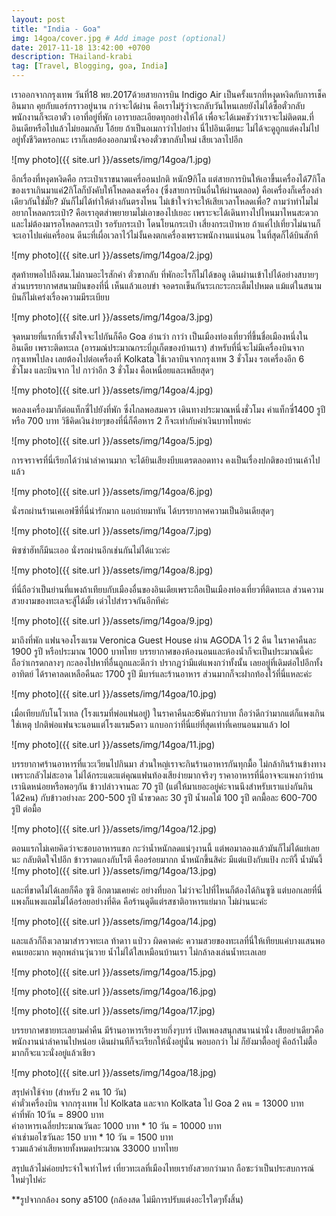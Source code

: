 ```yaml
---
layout: post
title: "India - Goa"
img: 14goa/cover.jpg # Add image post (optional)
date: 2017-11-18 13:42:00 +0700
description: THailand-krabi
tag: [Travel, Blogging, goa, India]
---
```


เราออกจากกรุงเทพ วันที่18 พย.2017ด้วยสายการบิน Indigo Air เป็นครั้งแรกที่หงุดหงิดกับการเช็คอินมาก คุยกับแอร์กราวอยู่นาน กว่าจะได้ผ่าน คือเราไม่รู้ว่าจะกลับวันไหนเลยยังไม่ได้ซื้อตั๋วกลับ พนักงานก็จะเอาตั๋ว เอาที่อยู่ที่พัก เอารายละเอียดทุกอย่างให้ได้ เพื่อจะได้เมคชัวว่าเราจะไม่ติดตม.ที่อินเดียหรือไปแล้วไม่ยอมกลับ โอ้ยย ถ้าเป็นอเมกาว่าไปอย่าง นี่ไปอินเดียนะ ไม่ได้จะดูถูกแต่คงไม่ไปอยู่ทั้งชีวิตหรอกนะ เราก็เลยต้องออกมานั่งจองตั๋วขากลับใหม่ เสียเวลาไปอีก

![my photo]({{ site.url }}/assets/img/14goa/1.jpg)

อีกเรื่องที่หงุดหงิดคือ กระเป๋าเราขนาดแครี่ออนปกติ หนัก9กิโล แต่สายการบินให้เอาขึ้นเครื่องได้7กิโล  ของเราเกินมาแค่2กิโลก็บังคับให้โหลดลงเครื่อง (ซึ่งสายการบินอื่นให้ผ่านตลอด)  คือเครื่องก็เครื่องลำเดียวกันใช่มั๊ย? มันก็ไม่ได้ทำให้ต่างกันตรงไหน ไม่เข้าใจว่าจะให้เสียเวลาโหลดเพื่อ? ถามว่าทำไมไม่อยากโหลดกระเป๋า? คือเราอุตส่าพยายามไม่เอาของไปเยอะ เพราะจะได้เดินทางไปไหนมาไหนสะดวกและไม่ต้องมารอโหลดกระเป๋า รอรับกระเป๋า โดนโยนกระเป๋า เสี่ยงกระเป๋าหาย ถ้าแค่ไปเที่ยวไม่นานก็จะเอาไปแค่แครี่ออน ดีนะที่เผื่อเวลาไว้ไม่งั้นคงตกเครื่องเพราะพนักงานแน่นอน ในที่สุดก็ได้บินสักที

![my photo]({{ site.url }}/assets/img/14goa/2.jpg)

สุดท้ายพอไปถึงตม.ไม่ถามอะไรสักคำ ตั๋วขากลับ ที่พักอะไรก็ไม่ได้ขอดู เดินผ่านเข้าไปได้อย่างสบายๆ ส่วนบรรยากาศสนามบินของที่นี่ เห็นแล้วแอบขำ จอดรถเข็นกันระเกะระกะเต็มไปหมด แม้แต่ในสนามบินก็ไม่เคร่งเรื่องความมีระเบียบ

![my photo]({{ site.url }}/assets/img/14goa/3.jpg)

จุดหมายที่แรกที่เราตั้งใจจะไปกันก็คือ Goa อ่านว่า กาว่า เป็นเมืองท่องเที่ยวที่ขึ้นชื่อเมืองหนึ่งในอินเดีย เพราะติดทะเล (อารมณ์ประมาณกระบี่ภูเก็ตของบ้านเรา) สำหรับที่นี่จะไม่มีเครื่องบินจากกรุงเทพไปลง เลยต้องไปต่อเครื่องที่ Kolkata ใช้เวลาบินจากกรุงเทพ 3 ชั่วโมง รอเครื่องอีก 6 ชั่วโมง และบินจาก ไป กาว่าอีก 3 ชั่วโมง คือเหนื่อยและเพลียสุดๆ

![my photo]({{ site.url }}/assets/img/14goa/4.jpg)

พอลงเครื่องมาก็ต่อแท็กซี่ไปยังที่พัก ซึ่งไกลพอสมควร เดินทางประมาณหนึ่งชั่วโมง ค่าแท็กซี่1400 รูปี หรือ 700 บาท วิธีคิดเงินง่ายๆของที่นี่ก็คือหาร 2 ก็จะเท่ากับค่าเงินบาทไทยค่ะ

![my photo]({{ site.url }}/assets/img/14goa/5.jpg)

การจราจรที่นี่เรียกได้ว่าน่าลำคานมาก จะได้ยินเสียงบีบแตรตลอดทาง คงเป็นเรื่องปกติของบ้านเค้าไปแล้ว

![my photo]({{ site.url }}/assets/img/14goa/6.jpg)

นั่งรถผ่านร้านเคเอฟซีที่นี่น่ารักมาก แอบถ่ายมาทัน ได้บรรยากาศความเป็นอินเดียสุดๆ

![my photo]({{ site.url }}/assets/img/14goa/7.jpg)

พิซซ่าฮัทก็มีนะเออ นั่งรถผ่านอีกเช่นกันไม่ได้แวะค่ะ

![my photo]({{ site.url }}/assets/img/14goa/8.jpg)

ที่นี่ถือว่าเป็นย่านที่แพงถ้าเทียบกับเมืองอื่นของอินเดียเพราะถือเป็นเมืองท่องเที่ยวที่ติดทะเล ส่วนความสวยงามของทะเลจะสู้ได้มั้ย เด่วไปสำรวจกันอีกทีค่ะ

![my photo]({{ site.url }}/assets/img/14goa/9.jpg)

มาถึงที่พัก แฟนจองโรงแรม Veronica Guest House ผ่าน AGODA ไว้ 2 คืน ในราคาคืนละ 1900 รูปี หรือประมาณ 1000 บาทไทย บรรยากาศของห้องนอนและห้องน้ำก็จะเป็นประมาณนี้ค่ะ ถือว่าเกรดกลางๆ กะลองไปหาที่อื่นถูกและดีกว่า ปรากฏว่ามีแต่แพงกว่าทั้งนั้น เลยอยู่ที่เดิมต่อไปอีกทั้งอาทิตย์ ได้ราคาลดเหลือคืนละ 1700 รูปี มีบาร์และร้านอาหาร ส่วนมากก็จะฝากท้องไว้ที่นี่แหละค่ะ

![my photo]({{ site.url }}/assets/img/14goa/10.jpg)

เมื่อเทียบกับโนโวเทล (โรงแรมที่พ่อแฟนอยู่) ในราคาคืนละ6พันกว่าบาท ถือว่าดีกว่ามากแต่ก็แพงเกินใช่เหตุ ปกติพ่อแฟนจะนอนแต่โรงแรม5ดาว แกบอกว่าที่นี่แย่ที่สุดเท่าที่เคยนอนมาแล้ว lol

![my photo]({{ site.url }}/assets/img/14goa/11.jpg)

บรรยากาศร้านอาหารที่แวะเวียนไปกินมา  ส่วนใหญ่เราจะกินร้านอาหารกันทุกมื้อ ไม่กล้ากินร้านข้างทางเพราะกลัวไม่สะอาด ไม่ได้กระแดะแต่คุณแฟนท้องเสียง่ายมากจริงๆ ราคาอาหารที่นี่อาจจะแพงกว่าบ้านเรานิดหน่อยหรือพอๆกัน ข้าวปล่าวจานละ 70 รูปี (แต่ให้มาเยอะอยู่ค่ะจานนึงสำหรับเราแบ่งกันกินได้2คน) กับข้าวอย่างละ 200-500 รูปี  น้ำขวดละ 30 รูปี น้ำผลไม้ 100 รูปี ตกมื้อละ 600-700 รูปี ต่อมื้อ

![my photo]({{ site.url }}/assets/img/14goa/12.jpg)

ตอนแรกไม่เคยคิดว่าจะชอบอาหารแขก กะว่าน้ำหนักลดแน่ๆงานนี้ แต่พอมาลองแล้วมันก็ไม่ได้แย่เลยนะ กลับติดใจไปอีก ข้าวราดแกงกับโรตี คืออร่อยมากก น้ำหนักขึ้นสิค่ะ มีแต่แป้งกับแป้ง กะทิงี้ น้ำมันงี้
![my photo]({{ site.url }}/assets/img/14goa/13.jpg)

และที่ขาดไม่ได้เลยก็คือ ซูซิ อีกตามเคยค่ะ อย่างที่บอก ไม่ว่าจะไปที่ไหนก็ต้องได้กินซูซิ แต่บอกเลยที่นี่แพงก็แพงแถมไม่ได้อร่อยอย่างที่คิด คือร้านดูดีแต่รสชาติอาหารแย่มาก ไม่ผ่านนะค่ะ

![my photo]({{ site.url }}/assets/img/14goa/14.jpg)

และแล้วก็ถึงเวลามาสำรวจทะเล ท้าดาา แป่วว ผิดคาดค่ะ ความสวยของทะเลที่นี่ให้เทียบแค่บางแสนพอ คนเยอะมาก พลุกพล่านวุ่นวาย น้ำไม่ได้ใสเหมือนบ้านเรา ไม่กล้าลงเล่นน้ำทะเลเลย

![my photo]({{ site.url }}/assets/img/14goa/15.jpg)

![my photo]({{ site.url }}/assets/img/14goa/16.jpg)

![my photo]({{ site.url }}/assets/img/14goa/17.jpg)

บรรยากาศชายทะเลยามค่ำคืน มีร้านอาหารเรียงรายกึ่งๆบาร์ เปิดเพลงสนุกสนานน่านั่ง เสียอย่าเดียวคือพนักงานน่าลำคานไปหน่อย เดินผ่านทีก็จะเรียกให้นั่งอยู่นั่น พอบอกว่า ไม่ ก็ยังมาตื้ออยู่ คือถ้าไม่ตื้อมากก็จะแวะนั่งอยู่แล้วเชียว

![my photo]({{ site.url }}/assets/img/14goa/18.jpg)

สรุปค่าใช้จ่าย (สำหรับ 2 คน 10 วัน)    
ค่าตั๋วเครื่องบิน จากกรุงเทพ ไป Kolkata และจาก Kolkata ไป Goa 2 คน = 13000 บาท  
ค่าที่พัก 10วัน = 8900 บาท  
ค่าอาหารเฉลี่ยประมาณวันละ 1000 บาท * 10 วัน = 10000 บาท  
ค่าเช่ามอไซวันละ 150 บาท * 10 วัน = 1500 บาท  
รวมแล้วค่าเสียหายทั้งหมดประมาณ 33000 บาทไทย  

สรุปแล้วไม่ค่อยประจำใจเท่าไหร่ เที่ยวทะเลที่เมืองไทยเรายังสวยกว่ามาก ถือซะว่าเป็นประสบการณ์ใหม่ๆไปค่ะ


**รูปจากกล้อง sony a5100 (กล้องสด ไม่มีการปรับแต่งอะไรใดๆทั้งสิ้น)

